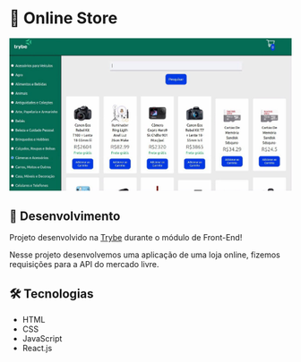 
# :tophat: Online Store

![Preview Projeto](./images/preview1.jpg)

<!-- ## Acesse meu projeto <a href="https://lauropera.github.io/dont-trumps/">AQUI</a> -->

## :satellite: Desenvolvimento

Projeto desenvolvido na <a href="https://betrybe.com/" target="_blank">Trybe</a> durante o módulo de Front-End!

Nesse projeto desenvolvemos uma aplicação de uma loja online, fizemos requisições para a API do mercado livre.


## :hammer_and_wrench: Tecnologias

* HTML
* CSS
* JavaScript
* React.js


